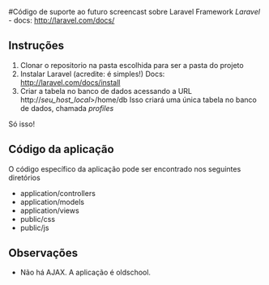 #Código de suporte ao futuro screencast sobre Laravel Framework
*Laravel* - docs: http://laravel.com/docs/

## Instruções

1. Clonar o repositorio na pasta escolhida para ser a pasta do projeto
2. Instalar Laravel (acredite: é simples!)
	Docs: http://laravel.com/docs/install
3. Criar a tabela no banco de dados acessando a URL http://*seu_host_local*>/home/db
	Isso criará uma única tabela no banco de dados, chamada *profiles*

Só isso!

## Código da aplicação
O código específico da aplicação pode ser encontrado nos seguintes diretórios
* application/controllers
* application/models
* application/views
* public/css
* public/js

## Observações
* Não há AJAX. A aplicação é oldschool.